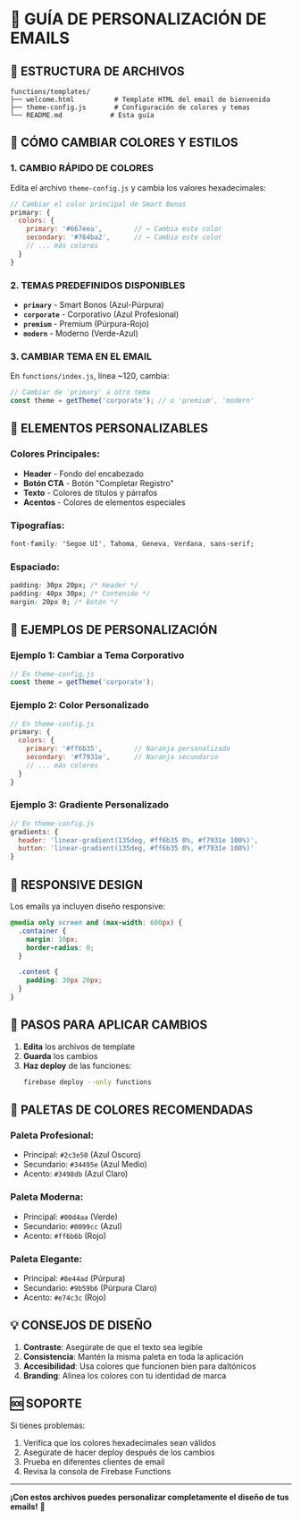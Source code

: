 # 🎨 GUÍA DE PERSONALIZACIÓN DE EMAILS

## 📁 **ESTRUCTURA DE ARCHIVOS**

```
functions/templates/
├── welcome.html          # Template HTML del email de bienvenida
├── theme-config.js       # Configuración de colores y temas
└── README.md            # Esta guía
```

## 🎨 **CÓMO CAMBIAR COLORES Y ESTILOS**

### **1. CAMBIO RÁPIDO DE COLORES**

Edita el archivo `theme-config.js` y cambia los valores hexadecimales:

```javascript
// Cambiar el color principal de Smart Bonos
primary: {
  colors: {
    primary: '#667eea',        // ← Cambia este color
    secondary: '#764ba2',      // ← Cambia este color
    // ... más colores
  }
}
```

### **2. TEMAS PREDEFINIDOS DISPONIBLES**

- **`primary`** - Smart Bonos (Azul-Púrpura)
- **`corporate`** - Corporativo (Azul Profesional)
- **`premium`** - Premium (Púrpura-Rojo)
- **`modern`** - Moderno (Verde-Azul)

### **3. CAMBIAR TEMA EN EL EMAIL**

En `functions/index.js`, línea ~120, cambia:

```javascript
// Cambiar de 'primary' a otro tema
const theme = getTheme('corporate'); // o 'premium', 'modern'
```

## 🎯 **ELEMENTOS PERSONALIZABLES**

### **Colores Principales:**

- **Header** - Fondo del encabezado
- **Botón CTA** - Botón "Completar Registro"
- **Texto** - Colores de títulos y párrafos
- **Acentos** - Colores de elementos especiales

### **Tipografías:**

```css
font-family: 'Segoe UI', Tahoma, Geneva, Verdana, sans-serif;
```

### **Espaciado:**

```css
padding: 30px 20px; /* Header */
padding: 40px 30px; /* Contenido */
margin: 20px 0; /* Botón */
```

## 🚀 **EJEMPLOS DE PERSONALIZACIÓN**

### **Ejemplo 1: Cambiar a Tema Corporativo**

```javascript
// En theme-config.js
const theme = getTheme('corporate');
```

### **Ejemplo 2: Color Personalizado**

```javascript
// En theme-config.js
primary: {
  colors: {
    primary: '#ff6b35',        // Naranja personalizado
    secondary: '#f7931e',      // Naranja secundario
    // ... más colores
  }
}
```

### **Ejemplo 3: Gradiente Personalizado**

```javascript
// En theme-config.js
gradients: {
  header: 'linear-gradient(135deg, #ff6b35 0%, #f7931e 100%)',
  button: 'linear-gradient(135deg, #ff6b35 0%, #f7931e 100%)'
}
```

## 📱 **RESPONSIVE DESIGN**

Los emails ya incluyen diseño responsive:

```css
@media only screen and (max-width: 600px) {
  .container {
    margin: 10px;
    border-radius: 0;
  }

  .content {
    padding: 30px 20px;
  }
}
```

## 🔧 **PASOS PARA APLICAR CAMBIOS**

1. **Edita** los archivos de template
2. **Guarda** los cambios
3. **Haz deploy** de las funciones:
   ```bash
   firebase deploy --only functions
   ```

## 🎨 **PALETAS DE COLORES RECOMENDADAS**

### **Paleta Profesional:**

- Principal: `#2c3e50` (Azul Oscuro)
- Secundario: `#34495e` (Azul Medio)
- Acento: `#3498db` (Azul Claro)

### **Paleta Moderna:**

- Principal: `#00d4aa` (Verde)
- Secundario: `#0099cc` (Azul)
- Acento: `#ff6b6b` (Rojo)

### **Paleta Elegante:**

- Principal: `#8e44ad` (Púrpura)
- Secundario: `#9b59b6` (Púrpura Claro)
- Acento: `#e74c3c` (Rojo)

## 💡 **CONSEJOS DE DISEÑO**

1. **Contraste**: Asegúrate de que el texto sea legible
2. **Consistencia**: Mantén la misma paleta en toda la aplicación
3. **Accesibilidad**: Usa colores que funcionen bien para daltónicos
4. **Branding**: Alinea los colores con tu identidad de marca

## 🆘 **SOPORTE**

Si tienes problemas:

1. Verifica que los colores hexadecimales sean válidos
2. Asegúrate de hacer deploy después de los cambios
3. Prueba en diferentes clientes de email
4. Revisa la consola de Firebase Functions

---

**¡Con estos archivos puedes personalizar completamente el diseño de tus emails!** 🎉
